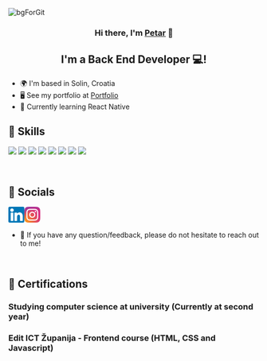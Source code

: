 [comment]: <> (<img src="https://user-images.githubusercontent.com/45322112/181122058-27e81fc0-beaa-4a41-90c0-96481c9ef974.png"/>)
![bgForGit](https://user-images.githubusercontent.com/45322112/228346813-6f895082-e028-4c86-b988-9159f2c4e889.png)

<h3 align="center">
Hi there, I'm <a href="https://www.petartopic.dev/" target="_blank" rel="noreferrer">Petar</a> 👋
</h3>

<h2 align="center">
I'm a Back End Developer 💻!
</h2> 

- 🌍  I'm based in Solin, Croatia
- 🖥️  See my portfolio at <a href="https://www.petartopic.dev/" target="_blank" rel="noreferrer">Portfolio</a>
- 🧠  Currently learning React Native

## 💼 Skills

![](https://img.shields.io/badge/HTML5-E34F26?style=for-the-badge&logo=html5&logoColor=white)
![](https://img.shields.io/badge/CSS3-1572B6?style=for-the-badge&logo=css3&logoColor=white)
![](https://img.shields.io/badge/Sass-CC6699?style=for-the-badge&logo=sass&logoColor=white)
![](https://img.shields.io/badge/JavaScript-323330?style=for-the-badge&logo=javascript&logoColor=F7DF1E)
![](https://img.shields.io/badge/React-20232A?style=for-the-badge&logo=react&logoColor=61DAFB)
![](https://img.shields.io/badge/React_Native-20232A?style=for-the-badge&logo=react&logoColor=61DAFB)
![](https://img.shields.io/badge/MySQL-005C84?style=for-the-badge&logo=mysql&logoColor=white)
![](https://img.shields.io/badge/Node.js-339933?style=for-the-badge&logo=nodedotjs&logoColor=white)

<br>

## 🤝 Socials 
<a href="https://www.linkedin.com/in/petar-topi%C4%87-4a551a234/"><img align="left" src="https://raw.githubusercontent.com/Ptopic/Ptopic/main/images/linkedin.svg" width="32px"></img></a>
<a href="https://www.instagram.com/topic_02/"><img align="left" src="https://raw.githubusercontent.com/Ptopic/Ptopic/main/images/instagram.svg" width="32px"></img></a>

</br>
</br>

- 💬 If you have any question/feedback, please do not hesitate to reach out to me!
<br>



## 📜 Certifications 
<h3> Studying computer science at university (Currently at second year)<h3>
<h3> Edit ICT Županija - Frontend course (HTML, CSS and Javascript) <h3>

<br>

